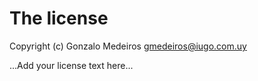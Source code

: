 # The license

Copyright (c) Gonzalo Medeiros <gmedeiros@iugo.com.uy>

...Add your license text here...